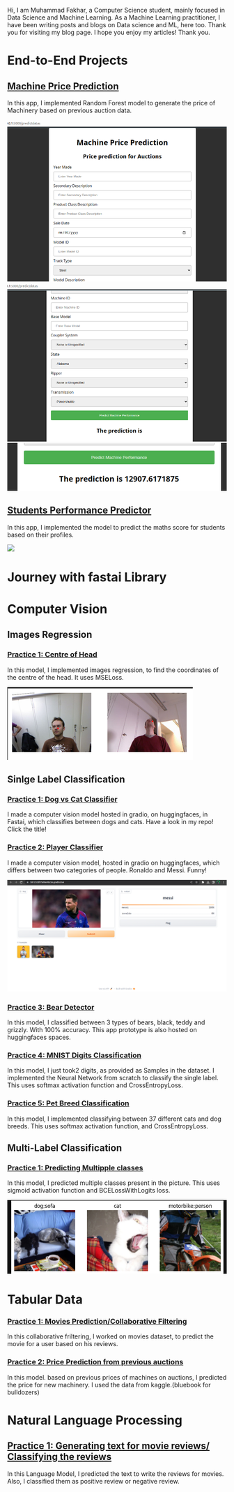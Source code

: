 
Hi, 
I am Muhammad Fakhar, a Computer Science student, mainly focused in Data Science and Machine Learning. 
As a Machine Learning practitioner, I have been writing posts and blogs on Data science and ML, here too. 
Thank you for visiting my blog page. I hope you enjoy my articles!
Thank you.

# End-to-End Projects

## [Machine Price Prediction](https://github.com/fakhar-iqbal/MachineryPriceEstimator_End_to_End_Project)
In this app, I implemented Random Forest model to generate the price of Machinery based on previous auction data. 

![](/images/first.png)
![](/images/second.png)
![](/images/third.png)


## [Students Performance Predictor](https://github.com/fakhar-iqbal/Student_Performance_Predictor_End_to_End_Project)
In this app, I implemented the model to predict the maths score for students based on their profiles. 

![](/images/students.jpg)


# Journey with fastai Library

# Computer Vision

## Images Regression

### [Practice 1: Centre of Head](https://github.com/fakhar-iqbal/FastaiImplementations/blob/main/ComputerVision/ImagesRegression.ipynb)
In this model, I implemented images regression, to find the coordinates of the centre of the head. It uses MSELoss. 

![](/images/regression.png)

## Sinlge Label Classification

### [Practice 1: Dog vs Cat Classifier](https://github.com/fakhar-iqbal/FastaiImplementations/tree/main/ComputerVision/Dog_vs_CatApp.ipynb)
I made a computer vision model hosted in gradio, on huggingfaces, in Fastai, which classifies between dogs and cats. Have a look in my repo! Click the title!



### [Practice 2: Player Classifier](https://github.com/fakhar-iqbal/FastaiImplementations/tree/main/ComputerVision/PlayerClassifier.ipynb)
I made a computer vision model, hosted in gradio on huggingfaces, which differs between two categories of people. Ronaldo and Messi. Funny! 

![](/images/messi.png)


### [Practice 3: Bear Detector](https://github.com/fakhar-iqbal/FastaiImplementations/tree/main/ComputerVision/BearClassifierPrototype%20.ipynb)
In this model, I classified between 3 types of bears, black, teddy and grizzly. With 100% accuracy. This app prototype is also hosted on huggingfaces spaces. 




### [Practice 4: MNIST Digits Classification](https://github.com/fakhar-iqbal/FastaiImplementations/blob/main/ComputerVision/DigitClassifierNNfromScratch.ipynb)
In this model, I just took2 digits, as provided as Samples in the dataset. I implemented the Neural Network from scratch to classify the single label. This uses softmax activation function and CrossEntropyLoss. 


### [Practice 5: Pet Breed Classification](https://github.com/fakhar-iqbal/FastaiImplementations/blob/main/ComputerVision/PetBreedsNN.ipynb)
In this model, I implemented classifying between 37 different cats and dog breeds. This uses softmax activation function, and CrossEntropyLoss. 

## Multi-Label Classification

### [Practice 1: Predicting Multipple classes](https://github.com/fakhar-iqbal/FastaiImplementations/blob/main/ComputerVision/MultiLabelClassification.ipynb)
In this model, I predicted multiple classes present in the picture. This uses sigmoid activation function and BCELossWithLogits loss. 

![](/images/multilabel.png)


# Tabular Data

### [Practice 1: Movies Prediction/Collaborative Filtering](https://github.com/fakhar-iqbal/FastaiImplementations/blob/main/Collab_filtering_TabularData/CollaborativeFiltering(onMovies).ipynb)
In this collaborative friltering, I worked on movies dataset, to predict the movie for a user based on his reviews. 

### [Practice 2: Price Prediction from previous auctions](https://github.com/fakhar-iqbal/FastaiImplementations/blob/main/Collab_filtering_TabularData/TabularDataModel.ipynb)
In this model. based on previous prices of machines on auctions, I predicted the price for new machinery. I used the data from kaggle.(bluebook for bulldozers)

# Natural Language Processing

## [Practice 1: Generating text for movie reviews/ Classifying the reviews](https://github.com/fakhar-iqbal/FastaiImplementations/blob/main/NLP/LanguageModel_NLP_final.ipynb)
In this Language Model, I predicted the text to write the reviews for movies. Also, I classified them as positive review or negative review. 
